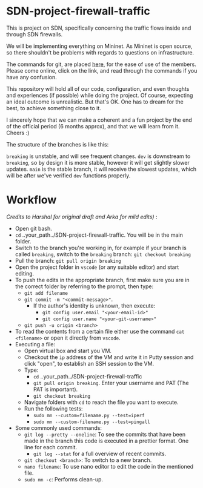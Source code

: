# SDN-project-firewall-traffic

This is project on SDN, specifically concerning the traffic flows inside and through SDN firewalls.

We will be implementing everything on Mininet. As Mininet is open source, so there shouldn't be problems with regards to questions on infrastructure.

The commands for git, are placed [here](./git-help.md), for the ease of use of the members. Please come online, click on the link, and read through the commands if you have any confusion.

This repository will hold all of our code, configuration, and even thoughts and experiences (if possible) while doing the project. Of course, expecting an ideal outcome is unrealistic. But that's OK. One has to dream for the best, to achieve something close to it.

I sincerely hope that we can make a coherent and a fun project by the end of the official period (6 months approx), and that we will learn from it. Cheers :) 

The structure of the branches is like this:

`breaking` is unstable, and will see frequent changes.
`dev` is downstream to `breaking`, so by design it is more stable, however it will get slightly slower updates.
`main` is the stable branch, it will receive the slowest updates, which will be after we've verified `dev` functions properly.

# Workflow 

*Credits to Harshal for original draft and Arka for mild edits)* :

- Open git bash.
- `cd` ..your_path../SDN-project-firewall-traffic. You will be in the main folder.
- Switch to the branch you're working in, for example if your branch is called `breaking`, switch to the `breaking` branch: `git checkout breaking`
- Pull the branch: `git pull origin breaking`
- Open the project folder in `vscode` (or any suitable editor) and start editing.
- To push the edits in the appropriate branch, first make sure you are in the correct folder by referring to the prompt, then type:
  - `git add filename`
  - `git commit -m "<commit-message>"`.
    - If the author's identity is unknown, then execute:
      - `git config user.email "<your-email-id>"`
      - `git config user.name "<your-git-username>"`
  - `git push -u origin <branch>`
- To read the contents from a certain file either use the command `cat <filename>` or open it directly from `vscode`.
- Executing a file:
  - Open virtual box and start you VM.
  - Checkout the `ip` address of the VM and write it in Putty session and click "open", to establish an SSH session to the VM.
  - Type:
    - `cd` ..your_path../SDN-project-firewall-traffic
    - `git pull origin breaking`. Enter your username and PAT (The PAT is important).
    - `git checkout breaking`
  - Navigate folders with `cd` to reach the file you want to execute.
  - Run the following tests:
    - `sudo mn --custom=filename.py --test=iperf`
    - `sudo mn --custom-filename.py --test=pingall`
- Some commonly used commands:
  - `git log --pretty --oneline`: To see the commits that have been made in the branch this code is executed in a prettier format. One line for each commit.
    - `git log --stat` for a full overview of recent commits.
  - `git checkout <branch>`: To switch to a new branch.
  - `nano filename`: To use nano editor to edit the code in the mentioned file.
  - `sudo mn -c`: Performs clean-up.
